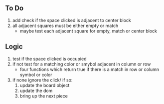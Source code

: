 ## To Do
1. add check if the space clicked is adjacent to center block
2. all adjacent squares must be either empty or match
    - maybe test each adjacent square for empty, match or center block


## Logic
1. test if the space clicked is occupied
2. if not test for a matching color or smybol adjacent in column or row
    - four functions which return true if there is a match in row or column symbol or color
3. if none ignore the click/ if so:
    1. update the board object
    2. update the dom 
    3. bring up the next piece